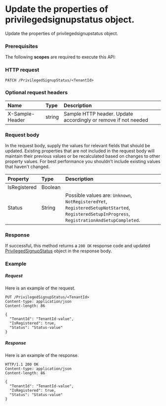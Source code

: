 # Update the properties of privilegedsignupstatus object.

Update the properties of privilegedsignupstatus object.
### Prerequisites
The following **scopes** are required to execute this API: 
### HTTP request
<!-- { "blockType": "ignored" } -->
```http
PATCH /PrivilegedSignupStatus/<TenantId>
```
### Optional request headers
| Name       | Type | Description|
|:-----------|:------|:----------|
| X-Sample-Header  | string  | Sample HTTP header. Update accordingly or remove if not needed|

### Request body
In the request body, supply the values for relevant fields that should be updated. Existing properties that are not included in the request body will maintain their previous values or be recalculated based on changes to other property values. For best performance you shouldn't include existing values that haven't changed.

| Property	   | Type	|Description|
|:---------------|:--------|:----------|
|IsRegistered|Boolean||
|Status|String| Possible values are: `Unknown`, `NotRegisteredYet`, `RegisteredSetupNotStarted`, `RegisteredSetupInProgress`, `RegistrationAndSetupCompleted`.|

### Response
If successful, this method returns a `200 OK` response code and updated [PrivilegedSignupStatus](../resources/privilegedsignupstatus.md) object in the response body.
### Example
##### Request
Here is an example of the request.
<!-- {
  "blockType": "request",
  "name": "update_privilegedsignupstatus"
}-->
```http
PUT /PrivilegedSignupStatus/<TenantId>
Content-type: application/json
Content-length: 86

{
  "TenantId": "TenantId-value",
  "IsRegistered": true,
  "Status": "Status-value"
}
```
##### Response
Here is an example of the response.
<!-- {
  "blockType": "response",
  "truncated": false,
  "@odata.type": "microsoft.graph.privilegedsignupstatus"
} -->
```http
HTTP/1.1 200 OK
Content-type: application/json
Content-length: 86

{
  "TenantId": "TenantId-value",
  "IsRegistered": true,
  "Status": "Status-value"
}
```

<!-- uuid: 5a108cec-9db2-42fa-8713-4e1bb3af1af2
2015-10-19 08:55:37 UTC -->
<!-- {
  "type": "#page.annotation",
  "description": "Update the properties of privilegedsignupstatus object.",
  "keywords": "",
  "section": "documentation",
  "tocPath": ""
}-->